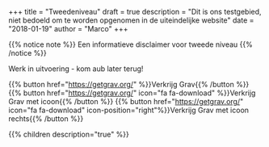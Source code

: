 +++
title = "Tweedeniveau"
draft = true
description = "Dit is ons testgebied, niet bedoeld om te worden opgenomen in de uiteindelijke website"
date = "2018-01-19"
author = "Marco"
+++

{{% notice note %}}
Een informatieve disclaimer voor tweede niveau
{{% /notice %}}

Werk in uitvoering - kom aub later terug!

{{% button href="https://getgrav.org/" %}}Verkrijg Grav{{% /button %}}
{{% button href="https://getgrav.org/" icon="fa fa-download" %}}Verkrijg Grav met icoon{{% /button %}}
{{% button href="https://getgrav.org/" icon="fa fa-download" icon-position="right"%}}Verkrijg Grav met icoon rechts{{% /button %}}

{{% children description="true"   %}}
